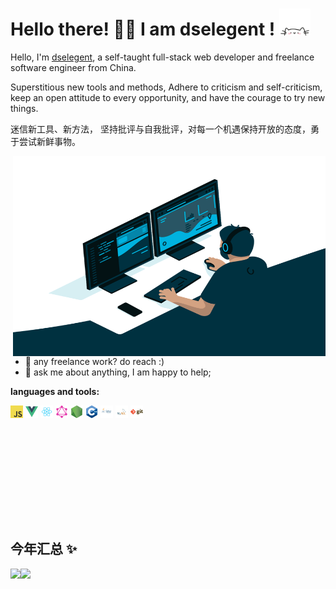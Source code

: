 

# Hello there! 👋🏻 I am dselegent ! <img src="./img/cat.gif" alt="Meaow" width="50" />

Hello, I'm [dselegent](https://blog.dselegent.cf), a self-taught full-stack web developer and freelance software engineer from China.

Superstitious new tools and methods,
Adhere to criticism and self-criticism, keep an open attitude to every opportunity, and have the courage to try new things.

迷信新工具、新方法，
坚持批评与自我批评，对每一个机遇保持开放的态度，勇于尝试新鲜事物。

<img align="right" alt="GIF" src="./img/code.gif?raw=true" width="500" height="320" />

- 💼 any freelance work? do reach :)
- 💬 ask me about anything, I am happy to help;

**languages and tools:**  

<code><img height="20" src="./img/javascript.png"></code>
<code><img height="20" src="./img/vue.png"></code>
<code><img height="20" src="./img/react.png"></code>
<code><img height="20" src="./img/graphql.png"></code>
<code><img height="20" src="./img/nodejs.png"></code>
<code><img height="20" src="./img/cpp.png"></code>
<code><img height="20" src="./img/java.png"></code>
<code><img height="20" src="./img/mysql.png"></code>
<code><img height="20" src="./img/git.png"></code>

<br/>

<br/><br/>

<br/>

<br/>

<br/>

<br/>

## 今年汇总 ✨

<img align="" height="137px" src="https://github-readme-stats.vercel.app/api?username=dselegent&hide_title=true&hide_border=true&show_icons=true&include_all_commits=true&line_height=21&bg_color=0,EC6C6C,FFD479,FFFC79,73FA79&theme=graywhite&locale=cn" /><img align="" height="137px" src="https://github-readme-stats.vercel.app/api/top-langs/?username=dselegent&hide_title=true&hide_border=true&layout=compact&bg_color=0,73FA79,73FDFF,D783FF&theme=graywhite&locale=cn" />
